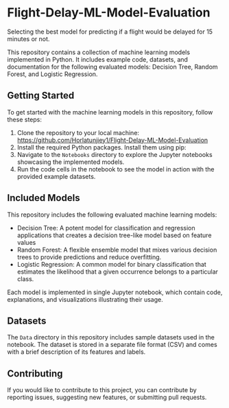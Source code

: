 # Flight-Delay-ML-Model-Evaluation
Selecting the best model for predicting if a flight would be delayed for 15 minutes or not.

This repository contains a collection of machine learning models implemented in Python. It includes example code, datasets, and documentation for the following evaluated models: Decision Tree, Random Forest, and Logistic Regression.

## Getting Started

To get started with the machine learning models in this repository, follow these steps:

1. Clone the repository to your local machine: https://github.com/Horlatunjiey1/Flight-Delay-ML-Model-Evaluation
2. Install the required Python packages. Install them using pip:
3. Navigate to the `Notebooks` directory to explore the Jupyter notebooks showcasing the implemented models.
4. Run the code cells in the notebook to see the model in action with the provided example datasets.

## Included Models

This repository includes the following evaluated machine learning models:

- Decision Tree: A potent model for classification and regression applications that creates a decision tree-like model based on feature values
- Random Forest: A flexible ensemble model that mixes various decision trees to provide predictions and reduce overfitting.
- Logistic Regression: A common model for binary classification that estimates the likelihood that a given occurrence belongs to a particular class.

Each model is implemented in single Jupyter notebook, which contain code, explanations, and visualizations illustrating their usage.

## Datasets

The `Data` directory in this repository includes sample datasets used in the notebook. The dataset is stored in a separate file format (CSV) and comes with a brief description of its features and labels.


## Contributing

If you would like to contribute to this project, you can contribute by reporting issues, suggesting new features, or submitting pull requests.



